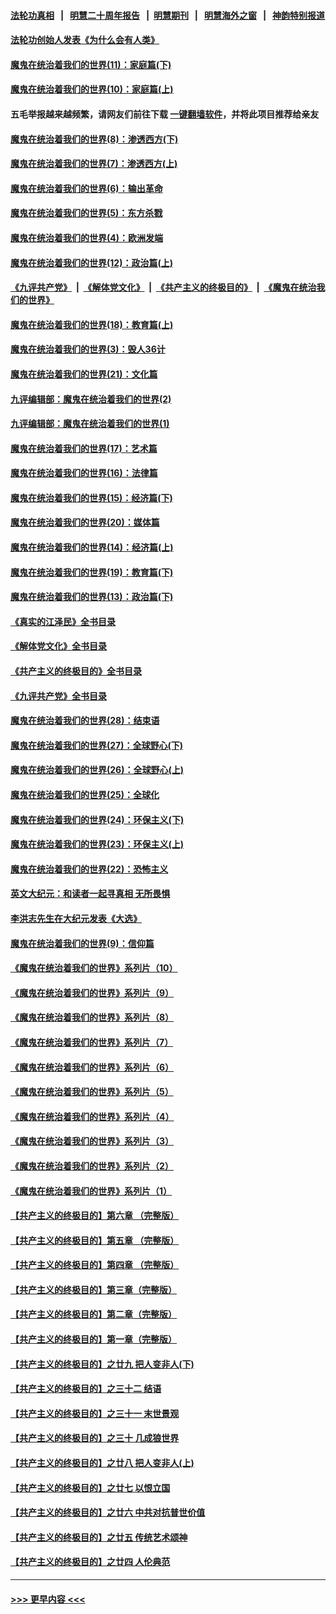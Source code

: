 #### [法轮功真相](https://github.com/gfw-breaker/truth/blob/master/README.md?t=0) &nbsp;&nbsp;|&nbsp;&nbsp; [明慧二十周年报告](https://github.com/gfw-breaker/mh-reports/blob/master/README.md?t=0) &nbsp;&nbsp;|&nbsp;&nbsp;[明慧期刊](https://github.com/gfw-breaker/mh-qikan) &nbsp;&nbsp;|&nbsp;&nbsp; [明慧海外之窗](https://github.com/gfw-breaker/mh-news/blob/master/README.md?t=0) &nbsp;&nbsp;|&nbsp;&nbsp; [神韵特别报道](https://github.com/gfw-breaker/mh-news/blob/master/shenyun.md?t=0)
#### [法轮功创始人发表《为什么会有人类》](../pages/nsc422/n13912117.md?t=02100343) 
#### [魔鬼在统治着我们的世界(11)：家庭篇(下)](../pages/nsc422/n10440961.md?t=02100343) 
#### [魔鬼在统治着我们的世界(10)：家庭篇(上)](../pages/nsc422/n10435448.md?t=02100343) 
#### 五毛举报越来越频繁，请网友们前往下载 [一键翻墙软件](https://github.com/gfw-breaker/ssr-accounts)，并将此项目推荐给亲友
#### [魔鬼在统治着我们的世界(8)：渗透西方(下)](../pages/nsc422/n10429603.md?t=02100343) 
#### [魔鬼在统治着我们的世界(7)：渗透西方(上)](../pages/nsc422/n10426013.md?t=02100343) 
#### [魔鬼在统治着我们的世界(6)：输出革命](../pages/nsc422/n10421536.md?t=02100343) 
#### [魔鬼在统治着我们的世界(5)：东方杀戮](../pages/nsc422/n10417707.md?t=02100343) 
#### [魔鬼在统治着我们的世界(4)：欧洲发端](../pages/nsc422/n10414890.md?t=02100343) 
#### [魔鬼在统治着我们的世界(12)：政治篇(上)](../pages/nsc422/n10444576.md?t=02100343) 
#### [《九评共产党》](https://github.com/begood0513/9ping.md/blob/master/README.md) &nbsp;|&nbsp; [《解体党文化》](../../../../jtdwh.md/blob/master/README.md)  &nbsp;|&nbsp; [《共产主义的终极目的》](../../../../gczydzjmd.md/blob/master/README.md) &nbsp;|&nbsp; [《魔鬼在统治我们的世界》](../../../../mgztzwmdsj.md/blob/master/README.md) 
#### [魔鬼在统治着我们的世界(18)：教育篇(上)](../pages/nsc422/n10526970.md?t=02100343) 
#### [魔鬼在统治着我们的世界(3)：毁人36计](../pages/nsc422/n10411583.md?t=02100343) 
#### [魔鬼在统治着我们的世界(21)：文化篇](../pages/nsc422/n10597706.md?t=02100343) 
#### [九评编辑部：魔鬼在统治着我们的世界(2)](../pages/nsc422/n10410036.md?t=02100343) 
#### [九评编辑部：魔鬼在统治着我们的世界(1)](../pages/nsc422/n10406825.md?t=02100343) 
#### [魔鬼在统治着我们的世界(17)：艺术篇](../pages/nsc422/n10499093.md?t=02100343) 
#### [魔鬼在统治着我们的世界(16)：法律篇](../pages/nsc422/n10485969.md?t=02100343) 
#### [魔鬼在统治着我们的世界(15)：经济篇(下)](../pages/nsc422/n10469975.md?t=02100343) 
#### [魔鬼在统治着我们的世界(20)：媒体篇](../pages/nsc422/n10586579.md?t=02100343) 
#### [魔鬼在统治着我们的世界(14)：经济篇(上)](../pages/nsc422/n10457370.md?t=02100343) 
#### [魔鬼在统治着我们的世界(19)：教育篇(下)](../pages/nsc422/n10564808.md?t=02100343) 
#### [魔鬼在统治着我们的世界(13)：政治篇(下)](../pages/nsc422/n10448270.md?t=02100343) 
#### [《真实的江泽民》全书目录](../pages/nsc422/n13721399.md?t=02100343) 
#### [《解体党文化》全书目录](../pages/nsc422/n13721157.md?t=02100343) 
#### [《共产主义的终极目的》全书目录](../pages/nsc422/n13721048.md?t=02100343) 
#### [《九评共产党》全书目录](../pages/nsc422/n13708085.md?t=02100343) 
#### [魔鬼在统治着我们的世界(28)：结束语](../pages/nsc422/n10936246.md?t=02100343) 
#### [魔鬼在统治着我们的世界(27)：全球野心(下)](../pages/nsc422/n10928319.md?t=02100343) 
#### [魔鬼在统治着我们的世界(26)：全球野心(上)](../pages/nsc422/n10900318.md?t=02100343) 
#### [魔鬼在统治着我们的世界(25)：全球化](../pages/nsc422/n10788205.md?t=02100343) 
#### [魔鬼在统治着我们的世界(24)：环保主义(下)](../pages/nsc422/n10695307.md?t=02100343) 
#### [魔鬼在统治着我们的世界(23)：环保主义(上)](../pages/nsc422/n10688613.md?t=02100343) 
#### [魔鬼在统治着我们的世界(22)：恐怖主义](../pages/nsc422/n10614727.md?t=02100343) 
#### [英文大纪元：和读者一起寻真相 无所畏惧](../pages/nsc422/n12542027.md?t=02100343) 
#### [李洪志先生在大纪元发表《大选》](../pages/nsc422/n12534746.md?t=02100343) 
#### [魔鬼在统治着我们的世界(9)：信仰篇](../pages/nsc422/n10432159.md?t=02100343) 
#### [《魔鬼在统治着我们的世界》系列片（10）](../pages/nsc422/n12292670.md?t=02100343) 
#### [《魔鬼在统治着我们的世界》系列片（9）](../pages/nsc422/n12290859.md?t=02100343) 
#### [《魔鬼在统治着我们的世界》系列片（8）](../pages/nsc422/n12287445.md?t=02100343) 
#### [《魔鬼在统治着我们的世界》系列片（7）](../pages/nsc422/n12283425.md?t=02100343) 
#### [《魔鬼在统治着我们的世界》系列片（6）](../pages/nsc422/n12282314.md?t=02100343) 
#### [《魔鬼在统治着我们的世界》系列片（5）](../pages/nsc422/n12281419.md?t=02100343) 
#### [《魔鬼在统治着我们的世界》系列片（4）](../pages/nsc422/n12274024.md?t=02100343) 
#### [《魔鬼在统治着我们的世界》系列片（3）](../pages/nsc422/n12271322.md?t=02100343) 
#### [《魔鬼在统治着我们的世界》系列片（2）](../pages/nsc422/n12269049.md?t=02100343) 
#### [《魔鬼在统治着我们的世界》系列片（1）](../pages/nsc422/n12267575.md?t=02100343) 
#### [【共产主义的终极目的】第六章 （完整版）](../pages/nsc422/n11428913.md?t=02100343) 
#### [【共产主义的终极目的】第五章 （完整版）](../pages/nsc422/n11428912.md?t=02100343) 
#### [【共产主义的终极目的】第四章 （完整版）](../pages/nsc422/n11428907.md?t=02100343) 
#### [【共产主义的终极目的】第三章（完整版）](../pages/nsc422/n11428848.md?t=02100343) 
#### [【共产主义的终极目的】第二章（完整版）](../pages/nsc422/n11428831.md?t=02100343) 
#### [【共产主义的终极目的】第一章（完整版）](../pages/nsc422/n11417651.md?t=02100343) 
#### [【共产主义的终极目的】之廿九 把人变非人(下)](../pages/nsc422/n11344140.md?t=02100343) 
#### [【共产主义的终极目的】之三十二 结语](../pages/nsc422/n11360535.md?t=02100343) 
#### [【共产主义的终极目的】之三十一 末世景观](../pages/nsc422/n11351129.md?t=02100343) 
#### [【共产主义的终极目的】之三十 几成狼世界](../pages/nsc422/n11348280.md?t=02100343) 
#### [【共产主义的终极目的】之廿八 把人变非人(上)](../pages/nsc422/n11340492.md?t=02100343) 
#### [【共产主义的终极目的】之廿七 以恨立国](../pages/nsc422/n11336944.md?t=02100343) 
#### [【共产主义的终极目的】之廿六 中共对抗普世价值](../pages/nsc422/n11324785.md?t=02100343) 
#### [【共产主义的终极目的】之廿五 传统艺术颂神](../pages/nsc422/n11296396.md?t=02100343) 
#### [【共产主义的终极目的】之廿四 人伦典范](../pages/nsc422/n11296397.md?t=02100343) 

----
#### [ >>> 更早内容 <<< ](../indexes/nsc422-earlier.md)
